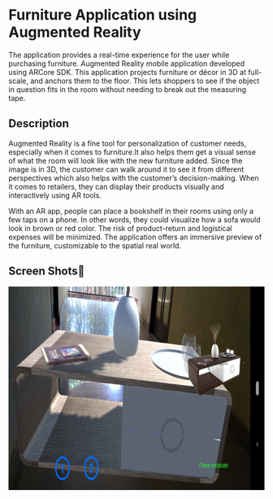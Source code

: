 # Furniture Application using Augmented Reality
The application provides a real-time experience for the user while purchasing furniture. Augmented Reality mobile application developed using ARCore SDK. This application projects furniture or décor in 3D at full-scale, and anchors them to the floor. This lets shoppers to see if the object in question fits in the room without needing to break out the measuring tape. 

## Description
Augmented Reality is a fine tool for personalization of customer needs, especially when it comes to furniture.It also helps them get a visual sense of what the room will look like with the new furniture added. Since the image is in 3D, the customer can walk around it to see it from different perspectives which also helps with the customer’s decision-making. When it comes to retailers, they can display their products visually and interactively using AR tools. 


With an AR app, people can place a bookshelf in their rooms using only a few taps on a phone. In other words, they could visualize how a sofa would look in brown or red color. The risk of product-return and logistical expenses will be minimized. The application offers an immersive preview of the furniture, customizable to the spatial real world.

## Screen Shots:iphone:
<img src="https://github.com/Arunkumarvallal/Arfurniture/blob/master/Screen%20Shots/Screenshot_20200315-123204.png" width="1080" height="400"/>
